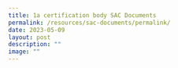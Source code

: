 ```yaml
---
title: 1a certification body SAC Documents
permalink: /resources/sac-documents/permalink/
date: 2023-05-09
layout: post
description: ""
image: ""
---
```

